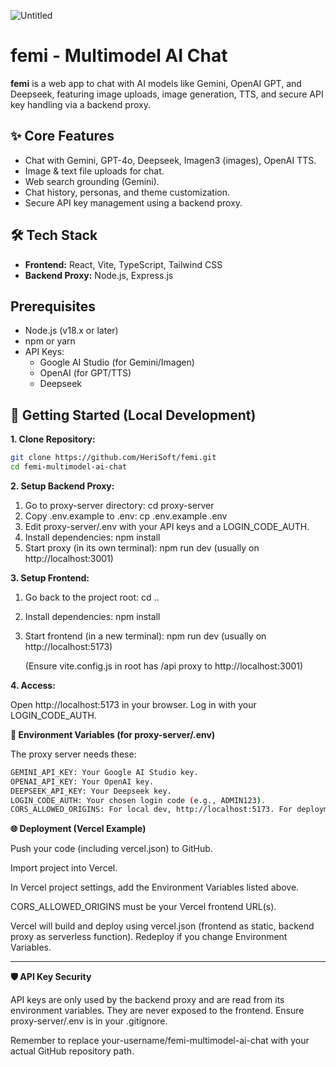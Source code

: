 ![Untitled](https://github.com/user-attachments/assets/460db9ab-3804-4e7c-bddc-42fadeb96462)

# femi - Multimodel AI Chat

**femi** is a web app to chat with AI models like Gemini, OpenAI GPT, and Deepseek, featuring image uploads, image generation, TTS, and secure API key handling via a backend proxy.

## ✨ Core Features

*   Chat with Gemini, GPT-4o, Deepseek, Imagen3 (images), OpenAI TTS.
*   Image & text file uploads for chat.
*   Web search grounding (Gemini).
*   Chat history, personas, and theme customization.
*   Secure API key management using a backend proxy.

## 🛠️ Tech Stack

*   **Frontend:** React, Vite, TypeScript, Tailwind CSS
*   **Backend Proxy:** Node.js, Express.js

## Prerequisites

*   Node.js (v18.x or later)
*   npm or yarn
*   API Keys:
    *   Google AI Studio (for Gemini/Imagen)
    *   OpenAI (for GPT/TTS)
    *   Deepseek

## 🚀 Getting Started (Local Development)

**1. Clone Repository:**

```bash
git clone https://github.com/HeriSoft/femi.git
cd femi-multimodel-ai-chat
```

**2. Setup Backend Proxy:**

1. Go to proxy-server directory: cd proxy-server
2. Copy .env.example to .env: cp .env.example .env
3. Edit proxy-server/.env with your API keys and a LOGIN_CODE_AUTH.
4. Install dependencies: npm install
5. Start proxy (in its own terminal): npm run dev (usually on http://localhost:3001)

**3. Setup Frontend:**

1. Go back to the project root: cd ..
2. Install dependencies: npm install
3. Start frontend (in a new terminal): npm run dev (usually on http://localhost:5173)
   
   (Ensure vite.config.js in root has /api proxy to http://localhost:3001)

**4. Access:**

Open http://localhost:5173 in your browser. Log in with your LOGIN_CODE_AUTH.

**🔑 Environment Variables (for proxy-server/.env)**

The proxy server needs these:
```bash
GEMINI_API_KEY: Your Google AI Studio key.
OPENAI_API_KEY: Your OpenAI key.
DEEPSEEK_API_KEY: Your Deepseek key.
LOGIN_CODE_AUTH: Your chosen login code (e.g., ADMIN123).
CORS_ALLOWED_ORIGINS: For local dev, http://localhost:5173. For deployment, your Vercel frontend URL.
```

**🌐 Deployment (Vercel Example)**

Push your code (including vercel.json) to GitHub.

Import project into Vercel.

In Vercel project settings, add the Environment Variables listed above.

CORS_ALLOWED_ORIGINS must be your Vercel frontend URL(s).

Vercel will build and deploy using vercel.json (frontend as static, backend proxy as serverless function). Redeploy if you change Environment Variables.
______________________________________________
**🛡️ API Key Security**

API keys are only used by the backend proxy and are read from its environment variables. They are never exposed to the frontend. Ensure proxy-server/.env is in your .gitignore.

Remember to replace your-username/femi-multimodel-ai-chat with your actual GitHub repository path.
